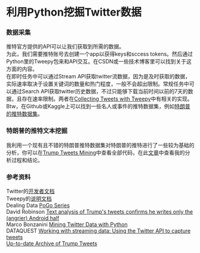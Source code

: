 # 利用Python挖掘Twitter数据

### 数据采集
推特官方提供的API可以让我们获取到所需的数据。  
为此，我们需要推特账号去创建一个app以获得keys和sccess tokens。然后通过Python里的Tweepy包来和API交互。在CSDN或一些技术博客里可以找到关于这方面的内容。  
在即时任务中可以通过Stream API获取twitter流数据，因为是及时获取的数据，实际速率取决于设置关键词的数量和热门程度，一般不会超出限制。常规任务中可以通过Search API获取twitter历史数据，不过只能够下载当前时间以前的7天的数据，且存在速率限制。两者在[Collecting Tweets with Tweepy](https://github.com/Observer-L/Mining-Twitter-Data-with-Python/tree/master/Collecting%20Tweets%20with%20Tweepy)中有相关的实现。  
Btw，在Github或Kaggle上可以找到一些名人或事件的推特数据集，例如[特朗普的推特数据集](https://github.com/bpb27/trump_tweet_data_archive)。

### 特朗普的推特文本挖掘
我利用一个现有且不错的特朗普推特数据集对特朗普的推特进行了一些较为基础的分析，你可以在[Trump Tweets Mining](https://github.com/Observer-L/Mining-Twitter-Data-with-Python/blob/master/Trump%20Tweets%20Mining/Text%20analysis%20of%20Trump's%20tweets.ipynb)中查看全部代码，在此[文章](http://linliphotography.com/mining-twitter-data-with-python/)中查看我的分析过程和结论。  


### 参考资料
Twitter的[开发者文档](https://dev.twitter.com/rest/public/rate-limiting)  
Tweepy的[说明文档](http://docs.tweepy.org/en/v3.5.0/)   
Dealing Data [PoGo Series](http://www.dealingdata.net/2016/07/20/PoGo-Series-Intro/)    
David Robinson [Text analysis of Trump's tweets confirms he writes only the (angrier) Android half](http://varianceexplained.org/r/trump-tweets/)  
Marco Bonzanini [Mining Twitter Data with Python](https://marcobonzanini.com/2015/03/02/mining-twitter-data-with-python-part-1/)  
DATAQUEST [Working with streaming data: Using the Twitter API to capture tweets](https://www.dataquest.io/blog/streaming-data-python/)  
[Up-to-date Archive of Trump Tweets](http://www.trumptwitterarchive.com/)
